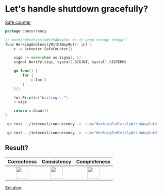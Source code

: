 # Let's handle shutdown gracefully?

[Safe counter](counter/safe.md)

```go
package concurrency

// WorkingEndlesslyWithAWayOut is it good enough though?
func WorkingEndlesslyWithAWayOut() int {
	c := &counter.SafeCounter{}

	sigs := make(chan os.Signal, 1)
	signal.Notify(sigs, syscall.SIGINT, syscall.SIGTERM)

	go func() {
		for {
			c.Inc()
		}
	}()

	fmt.Println("Waiting...")
	<-sigs

	return c.Count()
}
```

```bash
 go test ../internal/concurrency -v -run="WorkingEndlesslyWithAWayOut$" 
```

```bash
 go test ../internal/concurrency -v -run="WorkingEndlesslyWithAWayOut$" -race 
```

## Result?

|                                                   Correctness                                                    |                                                   Consistency                                                    |                                                   Completeness                                                   |
|:----------------------------------------------------------------------------------------------------------------:|:----------------------------------------------------------------------------------------------------------------:|:----------------------------------------------------------------------------------------------------------------:|
| <img height="40" src="/Users/RGurevitch/workspace/talk/golang-concurrency/docs/images/question.svg" width="40"/> | <img height="40" src="/Users/RGurevitch/workspace/talk/golang-concurrency/docs/images/question.svg" width="40"/> | <img height="40" src="/Users/RGurevitch/workspace/talk/golang-concurrency/docs/images/question.svg" width="40"/> |

[Solution](example_6_solution.md)
